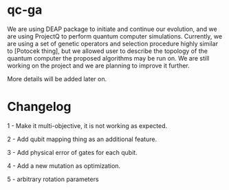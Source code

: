 # qc-ga
We are using DEAP package to initiate and continue our evolution, and we are using ProjectQ to perform quantum computer simulations. 
Currently, we are using a set of genetic operators and selection procedure highly similar to [Potocek thing], but we allowed user to describe the topology of the quantum computer the proposed algorithms may be run on. 
We are still working on the project and we are planning to improve it further.

More details will be added later on.

# Changelog

1 - Make it multi-objective, it is not working as expected.

2 - Add qubit mapping thing as an additional feature.

3 - Add physical error of gates for each qubit.

4 - Add a new mutation as optimization.

5 - arbitrary rotation parameters

